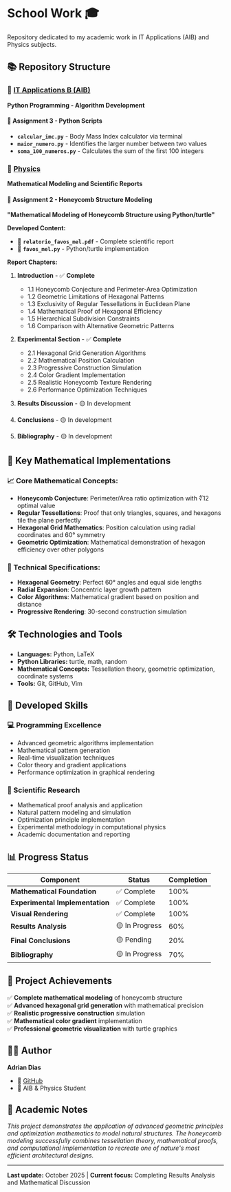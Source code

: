 # School Work 🎓

Repository dedicated to my academic work in IT Applications (AIB) and Physics subjects.

## 📚 Repository Structure

### 🤖 [IT Applications B (AIB)](./AIB)

**Python Programming - Algorithm Development**

#### 📁 Assignment 3 - Python Scripts

- **`calcular_imc.py`** - Body Mass Index calculator via terminal
- **`maior_numero.py`** - Identifies the larger number between two values
- **`soma_100_numeros.py`** - Calculates the sum of the first 100 integers

### 🔬 [Physics](./Física)

**Mathematical Modeling and Scientific Reports**

#### 📁 Assignment 2 - Honeycomb Structure Modeling

**"Mathematical Modeling of Honeycomb Structure using Python/turtle"**

**Developed Content:**

- 📄 **`relatorio_favos_mel.pdf`** - Complete scientific report
- 🐢 **`favos_mel.py`** - Python/turtle implementation

**Report Chapters:**

1. **Introduction** - ✅ **Complete**
   - 1.1 Honeycomb Conjecture and Perimeter-Area Optimization
   - 1.2 Geometric Limitations of Hexagonal Patterns
   - 1.3 Exclusivity of Regular Tessellations in Euclidean Plane
   - 1.4 Mathematical Proof of Hexagonal Efficiency
   - 1.5 Hierarchical Subdivision Constraints
   - 1.6 Comparison with Alternative Geometric Patterns

2. **Experimental Section** - ✅ **Complete**
   - 2.1 Hexagonal Grid Generation Algorithms
   - 2.2 Mathematical Position Calculation
   - 2.3 Progressive Construction Simulation
   - 2.4 Color Gradient Implementation
   - 2.5 Realistic Honeycomb Texture Rendering
   - 2.6 Performance Optimization Techniques

3. **Results Discussion** - 🟡 In development
4. **Conclusions** - 🟡 In development
5. **Bibliography** - 🟡 In development

## 🧮 Key Mathematical Implementations

### 📈 Core Mathematical Concepts:

- **Honeycomb Conjecture**: Perimeter/Area ratio optimization with ∜12 optimal value
- **Regular Tessellations**: Proof that only triangles, squares, and hexagons tile the plane perfectly
- **Hexagonal Grid Mathematics**: Position calculation using radial coordinates and 60° symmetry
- **Geometric Optimization**: Mathematical demonstration of hexagon efficiency over other polygons

### 🔧 Technical Specifications:

- **Hexagonal Geometry**: Perfect 60° angles and equal side lengths
- **Radial Expansion**: Concentric layer growth pattern
- **Color Algorithms**: Mathematical gradient based on position and distance
- **Progressive Rendering**: 30-second construction simulation

## 🛠️ Technologies and Tools

- **Languages:** Python, LaTeX
- **Python Libraries:** turtle, math, random
- **Mathematical Concepts:** Tessellation theory, geometric optimization, coordinate systems
- **Tools:** Git, GitHub, Vim

## 🎯 Developed Skills

### 💻 Programming Excellence

- Advanced geometric algorithms implementation
- Mathematical pattern generation
- Real-time visualization techniques
- Color theory and gradient applications
- Performance optimization in graphical rendering

### 🔬 Scientific Research

- Mathematical proof analysis and application
- Natural pattern modeling and simulation
- Optimization principle implementation
- Experimental methodology in computational physics
- Academic documentation and reporting

## 📊 Progress Status

| Component                       | Status         | Completion |
| ------------------------------- | -------------- | ---------- |
| **Mathematical Foundation**     | ✅ Complete    | 100%       |
| **Experimental Implementation** | ✅ Complete    | 100%       |
| **Visual Rendering**            | ✅ Complete    | 100%       |
| **Results Analysis**            | 🟡 In Progress | 60%        |
| **Final Conclusions**           | 🟡 Pending     | 20%        |
| **Bibliography**                | 🟡 In Progress | 70%        |

## 🚀 Project Achievements

✅ **Complete mathematical modeling** of honeycomb structure  
✅ **Advanced hexagonal grid generation** with mathematical precision  
✅ **Realistic progressive construction** simulation  
✅ **Mathematical color gradient** implementation  
✅ **Professional geometric visualization** with turtle graphics

## 👨‍💻 Author

**Adrian Dias**

- 🔗 [GitHub](https://github.com/AdrianDias444)
- 🏫 AIB & Physics Student

## 📝 Academic Notes

_This project demonstrates the application of advanced geometric principles and optimization mathematics to model natural structures. The honeycomb modeling successfully combines tessellation theory, mathematical proofs, and computational implementation to recreate one of nature's most efficient architectural designs._

---

**Last update:** October 2025 | **Current focus:** Completing Results Analysis and Mathematical Discussion
